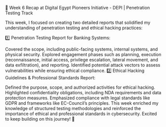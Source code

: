 📌 Week 6 Recap at Digital Egypt Pioneers Initiative - DEPI | Penetration Testing Track

This week, I focused on creating two detailed reports that solidified my understanding of penetration testing and ethical hacking practices:

1️⃣ Penetration Testing Report for Banking Systems:

Covered the scope, including public-facing systems, internal systems, and physical security.
Explored engagement phases such as planning, execution (reconnaissance, initial access, privilege escalation, lateral movement, and data exfiltration), and reporting.
Identified potential attack vectors to assess vulnerabilities while ensuring ethical compliance.
2️⃣ Ethical Hacking Guidelines & Professional Standards Report:

Defined the purpose, scope, and authorized activities for ethical hacking.
Highlighted confidentiality obligations, including NDA requirements and data protection measures.
Emphasized compliance with legal standards like GDPR and frameworks like EC-Council’s principles.
This week enriched my knowledge of structured testing methodologies and reinforced the importance of ethical and professional standards in cybersecurity. Excited to keep building on this journey! 🚀
